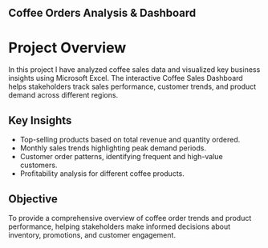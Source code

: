 ## Coffee Orders Analysis & Dashboard
# Project Overview

In this project I have analyzed coffee sales data and visualized key business insights using Microsoft Excel. The interactive Coffee Sales Dashboard helps stakeholders track sales performance, customer trends, and product demand across different regions.


## Key Insights

- Top-selling products based on total revenue and quantity ordered.
- Monthly sales trends highlighting peak demand periods.
- Customer order patterns, identifying frequent and high-value customers.
- Profitability analysis for different coffee products.

## Objective

To provide a comprehensive overview of coffee order trends and product performance, helping stakeholders make informed decisions about inventory, promotions, and customer engagement.
